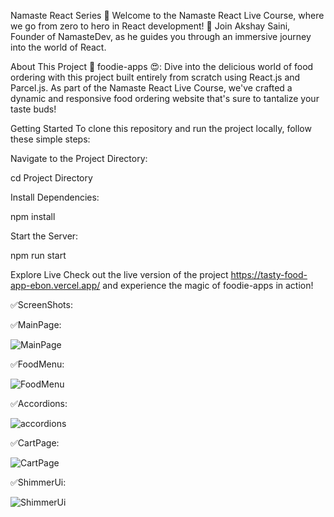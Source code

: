Namaste React Series 🚀
Welcome to the Namaste React Live Course, where we go from zero to hero in React development! 🚀 Join Akshay Saini, Founder of NamasteDev, as he guides you through an immersive journey into the world of React.

About This Project
🍔 foodie-apps 😍: Dive into the delicious world of food ordering with this project built entirely from scratch using React.js and Parcel.js. As part of the Namaste React Live Course, we've crafted a dynamic and responsive food ordering website that's sure to tantalize your taste buds!

Getting Started
To clone this repository and run the project locally, follow these simple steps:




Navigate to the Project Directory:

cd  Project Directory

Install Dependencies:

npm install

Start the Server:

npm run start


Explore Live
Check out the live version of the project https://tasty-food-app-ebon.vercel.app/ and experience the magic of foodie-apps in action!



✅ScreenShots:

✅MainPage:

![MainPage](https://github.com/gopalk26/TastyFoodApp/assets/117647502/4f282579-7062-4d54-bf2b-4947f7d514ee)

✅FoodMenu:

![FoodMenu](https://github.com/gopalk26/TastyFoodApp/assets/117647502/2eb03045-62ca-4b5e-948a-642d82ad197b)

✅Accordions:

![accordions](https://github.com/gopalk26/TastyFoodApp/assets/117647502/ca9ed0c6-d31d-4dac-9503-29b9774346ce)

✅CartPage:

![CartPage](https://github.com/gopalk26/TastyFoodApp/assets/117647502/fb628413-a23b-4d26-8ddc-12c600bce7e8)

✅ShimmerUi:

![ShimmerUi](https://github.com/gopalk26/TastyFoodApp/assets/117647502/51d389a1-a82c-4404-9b94-7161d5b8fd1d)









